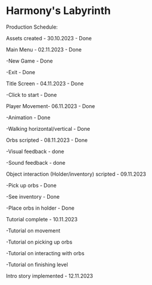 # Harmony's Labyrinth 

Production Schedule:

Assets created - 30.10.2023 - Done

Main Menu - 02.11.2023 - Done

-New Game - Done

-Exit - Done

Title Screen - 04.11.2023 - Done

-Click to start - Done


Player Movement- 06.11.2023 - Done

-Animation - Done

-Walking horizontal/vertical - Done

Orbs scripted - 08.11.2023 - Done

-Visual feedback - done

-Sound feedback - done

Object interaction (Holder/inventory) scripted - 09.11.2023

-Pick up orbs - Done

-See inventory - Done

-Place orbs in holder - Done


Tutorial complete - 10.11.2023

-Tutorial on movement

-Tutorial on picking up orbs

-Tutorial on interacting with orbs

-Tutorial on finishing level

Intro story implemented - 12.11.2023
